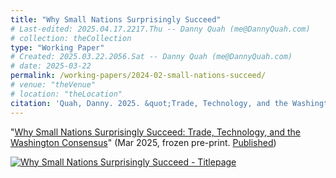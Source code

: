 ```yaml
---
title: "Why Small Nations Surprisingly Succeed"
# Last-edited: 2025.04.17.2217.Thu -- Danny Quah (me@DannyQuah.com)
# collection: theCollection
type: "Working Paper"
# Created: 2025.03.22.2056.Sat -- Danny Quah (me@DannyQuah.com)
# date: 2025-03-22
permalink: /working-papers/2024-02-small-nations-succeed/
# venue: "theVenue"
# location: "theLocation"
citation: 'Quah, Danny. 2025. &quot;Trade, Technology, and the Washington Consensus.&quot; LKYSPP Working Paper (Mar)'
---
```

"<a href="https://DannyQuah.github.io/Storage/2024.02-Danny.Quah-Small-Nations-Success.pdf">Why Small Nations Surprisingly Succeed:  Trade, Technology, and the Washington Consensus</a>" (Mar 2025, frozen pre-print. [Published](https://DannyQuah.github.io/publications/2025-03-Danny.Quah-Small-Poor-Trade-Technology-TLC))  

[<img src="https://DannyQuah.github.io/Storage/2024.02-Danny.Quah-Small-Nations-Success-titlepage.png" alt = "Why Small Nations Surprisingly Succeed - Titlepage"/>](https://dannyquah.github.io/Storage/2024.02-Danny.Quah-Small-Nations-Success.pdf)

<!---
   Invisible section // 2024-02-small-nations-succeed.md
-->

